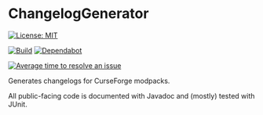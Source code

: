 # ChangelogGenerator

[![License: MIT](https://img.shields.io/badge/License-MIT-green.svg)](https://opensource.org/licenses/MIT)

[![Build](https://jitci.com/gh/TheRandomLabs/ChangelogGenerator/svg)](https://jitci.com/gh/TheRandomLabs/ChangelogGenerator)
[![Dependabot](https://badgen.net/dependabot/TheRandomLabs/ChangelogGenerator/?icon=dependabot)](https://dependabot.com/)

[![Average time to resolve an issue](http://isitmaintained.com/badge/resolution/TheRandomLabs/ChangelogGenerator.svg)](http://isitmaintained.com/project/TheRandomLabs/ChangelogGenerator "Average time to resolve an issue")

<!-- [![Maven Central](https://img.shields.io/maven-central/v/com.therandomlabs.ggenerator/changeloggenerator.svg?style=shield)](https://maven-badges.herokuapp.com/maven-central/com.therandomlabs.changeloggenerator/changeloggenerator/)

[comment]: # [![Javadoc](https://javadoc.io/badge/com.therandomlabs.changeloggenerator/changeloggenerator.svg?color=blue)](https://javadoc.io/doc/com.therandomlabs.changeloggenerator/changeloggenerator)-->

Generates changelogs for CurseForge modpacks.

All public-facing code is documented with Javadoc and (mostly) tested with JUnit.
